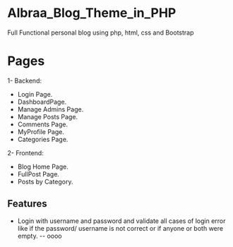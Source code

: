# Albraa_Blog_Theme_in_PHP
Full Functional personal blog using php, html, css and Bootstrap


# Pages
1- Backend:
  - Login Page.
  - DashboardPage.
  - Manage Admins Page.
  - Manage Posts Page.
  - Comments Page.
  - MyProfile Page.
  - Categories Page.
  
2- Frontend:
  - Blog Home Page.
  - FullPost Page.
  - Posts by Category.
  

## Features

- Login with username and password and validate all cases of login error like if the password/ username is not correct or if anyone or both were empty.
-- oooo
